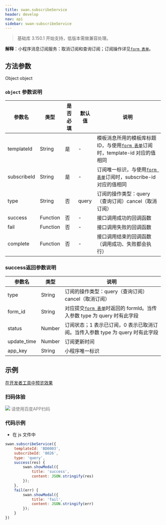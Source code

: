 ```yaml
---
title: swan.subscribeService
header: develop
nav: api
sidebar: swan-subscribeService
---
```


> 基础库 3.150.1 开始支持，低版本需做兼容处理。

**解释**：小程序消息订阅服务：取消订阅和查询订阅；订阅操作详见[`form 表单`](/develop/component/formlist_form/)。


## 方法参数 

Object object

### `object` 参数说明  

|参数名 |类型  |是否必填  |默认值|说明|
|---- | ---- | ---- |--|---- |
|templateId|String|是|-|模板消息所用的模板库标题ID，与使用[`form 表单`](/develop/component/formlist_form/)订阅时，template-id 对应的值相同|
|subscribeId|String|是|-|订阅唯一标识，与使用[`form 表单`](/develop/component/formlist_form/)订阅时，subscribe-id 对应的值相同|
|type|String|否|query|订阅的操作类型：query（查询订阅）cancel（取消订阅）|
| success | Function | 否 | - | 接口调用成功的回调函数 |
| fail | Function | 否 | - | 接口调用失败的回调函数 |
| complete | Function | 否 | - | 接口调用结束的回调函数（调用成功、失败都会执行）|



### success返回参数说明

|参数名 |类型 |说明|
|---- | ---- | ---- |
|type|String|订阅的操作类型：query（查询订阅）cancel（取消订阅）|
|form_id|String|对应提交[`form 表单`](/develop/component/formlist_form/)时返回的 formId。当传入参数 type 为 query 时有此字段|
|status|Number|订阅状态；1 表示已订阅，0 表示已取消订阅。当传入参数 type 为 query 时有此字段|
|update_time|Number|订阅更新时间|
|app_key|String|小程序唯一标识|



## 示例

[在开发者工具中预览效果](swanide://fragment/f50bfe3df40b9dbc290c3ea38ab9ea0e1578301879913)

### 扫码体验

<div class='scan-code-container'>
    <img src="https://b.bdstatic.com/miniapp/assets/images/doc_demo/fragment_timer.png" class="demo-qrcode-image" />
    <font color=#777 12px>请使用百度APP扫码</font>
</div>

### 代码示例



* 在 js 文件中

```js
swan.subscribeService({
    templateId: 'BD0003',
    subscribeId: '8026',
    type: 'query',
    success(res) {
        swan.showModal({
            title: 'success',
            content: JSON.stringify(res)
        });
    },
    fail(err) {
        swan.showModal({
            title: 'fail',
            content: JSON.stringify(err)
        });
    }
})
```
